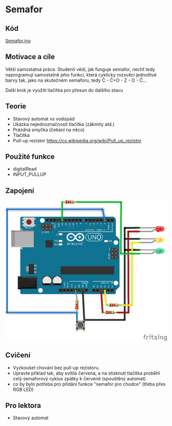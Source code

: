 #	Semafor

## Kód
[Semafor.ino](../../../examples/semafor/semafor.ino)

## Motivace a cíle

  Větší samostatná práce. Studenti vědí, jak funguje semafor, nechť tedy naprogramují samostatně jeho funkci, která cyklicky rozsvěcí jednotlivé barvy tak,
  jako na skutečném semaforu, tedy Č - Č+O - Z - O - Č...

  Další krok je využití tlačítka pro přesun do dalšího stavu



## Teorie
  - Stavový automat vs vodopád
  - Ukázka nejednoznačnosti tlačítka (zákmity atd.)
  - Prázdná smyčka (čekání na něco)
  - Tlačítka
  - Pull-up rezistor https://cs.wikipedia.org/wiki/Pull_up_rezistor 

##	Použité funkce
- digitalRead
- INPUT_PULLUP
  
## Zapojení

![Semafor.ino](../../../docs/Semafor_bb.png)
 
## Cvičení
  - Vyzkoušet chování bez pull-up rezistoru.
  - Upravte příklad tak, aby svítila červená, a na stisknutí tlačítka proběhl celý semaforový cyklus zpátky k červené (spouštěný automat)
  - co by bylo potřeba pro přidání funkce "semafor pro chodce" (třeba přes RGB LED)

## Pro lektora
  - Stavový automat

